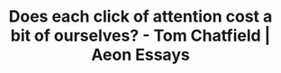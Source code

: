 ---
categories: ['research', 'tech', 'articles', 'all_articles']
provider_display: "aeon.co"
provider_name: "aeon.co"
favicon_url: "https://aeon.co/favicon.ico"
title: "Does each click of attention cost a bit of ourselves? - Tom Chatfield | Aeon Essays"
published: "2013-10-07T06:00:49"
source: https://aeon.co/essays/does-each-click-of-attention-cost-a-bit-of-ourselves
thumbnail: https://epsilon.aeon.co/images/7f125a9e-76c4-483a-bab1-cda234e09001/header_179991106.jpg
---